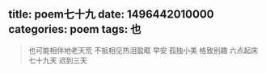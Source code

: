 title: poem七十九
date: 1496442010000
categories: poem
tags: 也
---
> 也可能相伴地老天荒
不抵相见热泪盈眶
早安
孤独小美
格致别趣
六点起床七十九天 迟到三天